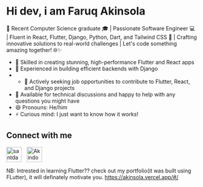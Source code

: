 # Hi dev, i am Faruq Akinsola
🚀 Recent Computer Science graduate 🎓 | Passionate Software Engineer 💻 | Fluent in React, Flutter, Django, Python, Dart, and Tailwind CSS 🚀 | Crafting innovative solutions to real-world challenges | Let's code something amazing together! 🌐✨

- 🔭 Skilled in creating stunning, high-performance Flutter and React apps
- 🌱 Experienced in building efficient backends with Django
- - 🤝 Actively seeking job opportunities to contribute to Flutter, React, and Django projects
- 💬 Available for technical discussions and happy to help with any questions you might have
- 😄 Pronouns: He/him
- ⚡ Curious mind: I just want to know how it works!

## Connect with me
<p align="start">
<a href="https://www.instagram.com/akindoyin_faruq" target="blank"><img align="center" src="https://cdn3.iconfinder.com/data/icons/2018-social-media-logotypes/1000/2018_social_media_popular_app_logo_instagram-64.png" alt="santdas36" height="40" width="40" /></a>
<a href=" https://twitter.com/AkindoyinFaruq" target="blank"><img align="center" src="https://cdn2.iconfinder.com/data/icons/social-media-2285/512/1_Twitter2_colored_svg-64.png" alt="Akindoyin Faruq" height="40" width="40" style="margin-left: 10px" /></a>
</p>


NB: Intrested in learning Flutter?? check out my portfolio(it was built using FLutter), it will definately motivate you. https://akinsola.vercel.app/#/
